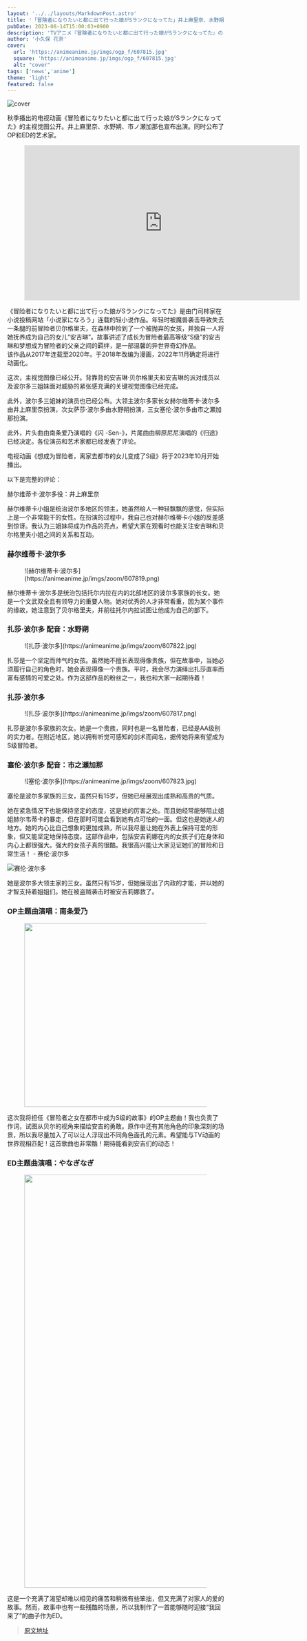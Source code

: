 ```yaml
---
layout: '../../layouts/MarkdownPost.astro'
title: '「冒険者になりたいと都に出て行った娘がSランクになってた」井上麻里奈、水野朔、市ノ瀬加那が出演決定！ OP・EDアーティストも発表'
pubDate: 2023-08-14T15:00:03+0900
description: 'TVアニメ『冒険者になりたいと都に出て行った娘がSランクになってた』のメインビジュアルが公開。井上麻里奈、水野朔、市ノ瀬加那の出演も発表された。OP・EDアーティストもお披露目となった。'
author: '小久保 花奈'
cover:
  url: 'https://animeanime.jp/imgs/ogp_f/607815.jpg'
  square: 'https://animeanime.jp/imgs/ogp_f/607815.jpg'
  alt: "cover"
tags: ['news','anime']
theme: 'light'
featured: false
---
```


![cover](https://animeanime.jp/imgs/ogp_f/607815.jpg)

<p>秋季播出的电视动画《冒险者になりたいと都に出て行った娘がSランクになってた》的主视觉图公开。井上麻里奈、水野朔、市ノ瀬加那也宣布出演。同时公布了OP和ED的艺术家。</p>
<figure class="ctms-editor-youtube">
  <iframe src="https://www.youtube.com/embed/IOSQIsDK9X4?rel=0" width="640" height="360" max-width="100%" frameborder="0" allow="accelerometer; autoplay; encrypted-media; gyroscope; picture-in-picture" allowfullscreen=""></iframe>
</figure>
<p>《冒险者になりたいと都に出て行った娘がSランクになってた》是由门司柿家在小说投稿网站「小说家になろう」连载的轻小说作品。年轻时被魔兽袭击导致失去一条腿的前冒险者贝尔格里夫，在森林中捡到了一个被抛弃的女孩，并独自一人将她抚养成为自己的女儿“安吉琳”。故事讲述了成长为冒险者最高等级“S级”的安吉琳和梦想成为冒险者的父亲之间的羁绊，是一部温馨的异世界奇幻作品。<br>该作品从2017年连载至2020年。于2018年改编为漫画，2022年11月确定将进行动画化。</p>
这次，主视觉图像已经公开。背靠背的安吉琳·贝尔格里夫和安吉琳的派对成员以及波尔多三姐妹面对威胁的紧张感充满的关键视觉图像已经完成。

此外，波尔多三姐妹的演员也已经公布。大领主波尔多家长女赫尔维蒂卡·波尔多由井上麻里奈扮演，次女萨莎·波尔多由水野朔扮演，三女塞伦·波尔多由市之瀬加那扮演。

此外，片头曲由南条爱乃演唱的《闪 -Sen-》，片尾曲由柳原尼尼演唱的《归途》已经决定。各位演员和艺术家都已经发表了评论。

电视动画《想成为冒险者，离家去都市的女儿变成了S级》将于2023年10月开始播出。

以下是完整的评论：

赫尔维蒂卡·波尔多役：井上麻里奈

赫尔维蒂卡小姐是统治波尔多地区的领主，她虽然给人一种轻飘飘的感觉，但实际上是一个非常能干的女性。在扮演的过程中，我自己也对赫尔维蒂卡小姐的反差感到惊讶。我认为三姐妹将成为作品的亮点，希望大家在观看时也能关注安吉琳和贝尔格里夫小姐之间的关系和互动。
<h3>赫尔维蒂卡·波尔多</h3>
<figure class="ctms-editor-image">
  ![赫尔维蒂卡·波尔多](https://animeanime.jp/imgs/zoom/607819.png)
</figure>
<p>赫尔维蒂卡·波尔多是统治包括托尔内拉在内的北部地区的波尔多家族的长女。她是一个文武双全且有领导力的重要人物。她对优秀的人才非常看重，因为某个事件的缘故，她注意到了贝尔格里夫，并前往托尔内拉试图让他成为自己的部下。</p>

<h3>扎莎·波尔多 配音：水野朔</h3>
<figure class="ctms-editor-image">
  ![扎莎·波尔多](https://animeanime.jp/imgs/zoom/607822.jpg)
</figure>
<p>扎莎是一个坚定而帅气的女孩。虽然她不擅长表现得像贵族，但在故事中，当她必须履行自己的角色时，她会表现得像一个贵族。平时，我会尽力演绎出扎莎直率而富有感情的可爱之处。作为这部作品的粉丝之一，我也和大家一起期待着！</p>

<h3>扎莎·波尔多</h3>
<figure class="ctms-editor-image">
  ![扎莎·波尔多](https://animeanime.jp/imgs/zoom/607817.png)
</figure>
<p>扎莎是波尔多家族的次女。她是一个贵族，同时也是一名冒险者，已经是AA级别的实力者。在附近地区，她以拥有听觉可感知的剑术而闻名，据传她将来有望成为S级冒险者。</p>

<h3>塞伦·波尔多 配音：市之瀬加那</h3>
<figure class="ctms-editor-image">
  ![塞伦·波尔多](https://animeanime.jp/imgs/zoom/607823.jpg)
</figure>
<p>塞伦是波尔多家族的三女，虽然只有15岁，但她已经展现出成熟和高贵的气质。</p>
她在紧急情况下也能保持坚定的态度，这是她的厉害之处。而且她经常能够阻止姐姐赫尔韦蒂卡的暴走，但在那时可能会看到她有点可怕的一面。但这也是她迷人的地方。她的内心比自己想象的更加成熟，所以我尽量让她在外表上保持可爱的形象，但又能坚定地保持态度。这部作品中，包括安吉莉娜在内的女孩子们在身体和内心上都很强大。强大的女孩子真的很酷。我很高兴能让大家见证她们的冒险和日常生活！
- 赛伦·波尔多

![赛伦·波尔多](https://animeanime.jp/imgs/zoom/607818.png)

她是波尔多大领主家的三女。虽然只有15岁，但她展现出了内政的才能，并以她的才智支持着姐姐们。她在被盗贼袭击时被安吉莉娜救了。
</p><h3>OP主题曲演唱：南条爱乃</h3><figure class="ctms-editor-image"><img src="https://animeanime.jp/imgs/zoom/607825.jpg" class="inline-article-image" width="640" height="426"></figure><p>这次我将担任《冒险者之女在都市中成为S级的故事》的OP主题曲！我也负责了作词，试图从贝尔的视角来描绘安吉的勇敢。原作中还有其他角色的印象深刻的场景，所以我尽量加入了可以让人浮现出不同角色面孔的元素。希望能与TV动画的世界观相匹配！这首歌曲也非常酷！期待能看到安吉们的动态！</p><h3>ED主题曲演唱：やなぎなぎ</h3><figure class="ctms-editor-image"><img src="https://animeanime.jp/imgs/zoom/607816.jpg" class="inline-article-image" width="640" height="958"></figure><p>这是一个充满了渴望却难以相见的痛苦和稍微有些笨拙，但又充满了对家人的爱的故事。然而，故事中也有一些残酷的场景，所以我制作了一首能够随时迎接“我回来了”的曲子作为ED。

>[原文地址](https://animeanime.jp/article/2023/08/14/79278.html)  